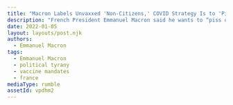 ```yaml
---
title: "Macron Labels Unvaxxed 'Non-Citizens,' COVID Strategy Is to 'Piss Them Off'"
description: "French President Emmanuel Macron said he wants to “piss off” unvaccinated individuals by using strategies designed to frustrate them. Macron went so far as to say unvaccinated people are “not citizens” and plans on perpetuating discrimination against them until ”the end”."
date: 2022-01-05
layout: layouts/post.njk
authors:
  - Emmanuel Macron
tags:
  - Emmanuel Macron
  - political tyrany
  - vaccine mandates
  - france
mediaType: rumble
assetId: vpdhm2
---
```

